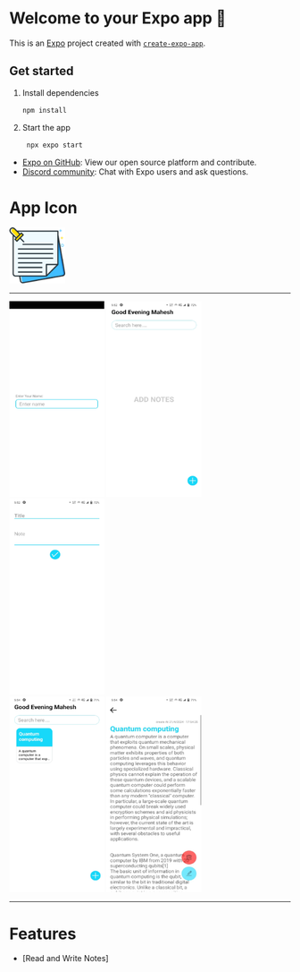 # Welcome to your Expo app 👋

This is an [Expo](https://expo.dev) project created with [`create-expo-app`](https://www.npmjs.com/package/create-expo-app).

## Get started

1. Install dependencies

   ```bash
   npm install
   ```

2. Start the app

   ```bash
    npx expo start
   ```


- [Expo on GitHub](https://github.com/expo/expo): View our open source platform and contribute.
- [Discord community](https://chat.expo.dev): Chat with Expo users and ask questions.


# App Icon

<img src='./Image/icon.png' width="100" height="100">

<hr>

<img src='./Image/frantpage.jpg' width="170" height="350"> <img src='./Image/homepage.jpg' width="170" height="350"> <img src='./Image/notecreate.jpg' width="170" height="350"><br>
<img src='./Image/home 2 .jpg' width="170" height="350"> <img src='./Image/reader.jpg' width="170" height="350">

<hr>

# Features

- [Read and Write Notes]
